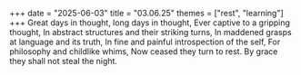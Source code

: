 +++
date = "2025-06-03"
title = "03.06.25"
themes = ["rest", "learning"]
+++
Great days in thought, long days in thought,
Ever captive to a gripping thought,
In abstract structures and their striking turns,
In maddened grasps at language and its truth,
In fine and painful introspection of the self,
For philosophy and childlike whims,
Now ceased they turn to rest.
By grace they shall not steal the night.
